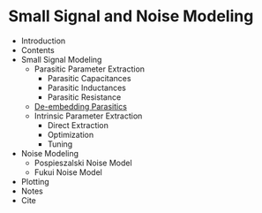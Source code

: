 # Small Signal and Noise Modeling

* Introduction 
* Contents
* Small Signal Modeling
  * Parasitic Parameter Extraction
    * Parasitic Capacitances
    * Parasitic Inductances
    * Parasitic Resistance
  * [De-embedding Parasitics](SmallSignalModelling/02_De_Embedding_Parasitics/De_embedding.md)
  * Intrinsic Parameter Extraction
    * Direct Extraction
    * Optimization
    * Tuning
* Noise Modeling
  * Pospieszalski Noise Model
  * Fukui Noise Model
* Plotting
* Notes
* Cite

